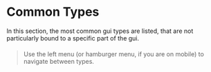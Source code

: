 # Common Types

In this section, the most common gui types are listed, that are not particularly bound to a specific part of the gui.

> ####
>
> Use the left menu (or hamburger menu, if you are on mobile) to navigate between types.
